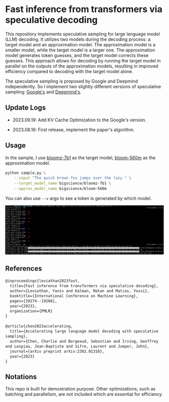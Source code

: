 # Fast inference from transformers via speculative decoding

This repository implements speculative sampling for large language model (LLM) decoding. It utilizes two models during the decoding process: a target model and an approximation model. The approximation model is a smaller model, while the target model is a larger one. The approximation model generates token guesses, and the target model corrects these guesses. This approach allows for decoding by running the target model in parallel on the outputs of the approximation models, resulting in improved efficiency compared to decoding with the target model alone.

The speculative sampling is proposed by Google and Deepmind independently. So I implement two slightly different versions of speculative sampling: [Google's](https://arxiv.org/abs/2211.17192) and [Deepmind's](https://arxiv.org/abs/2302.01318).

## Update Logs

- 2023.09.19: Add KV Cache Optimization to the Google's version.

- 2023.08.16: First release, implement the paper's algorithm.

## Usage
In the sample, I use [bloomz-7b1](https://huggingface.co/bigscience/bloomz-7b1/tree/main) as the target model, [bloom-560m](https://huggingface.co/bigscience/bloom-560m/tree/main) as the approximation model.

```bash
python sample.py \
    --input "The quick brown fox jumps over the lazy " \
    --target_model_name bigscience/bloomz-7b1 \
    --approx_model_name bigscience/bloom-560m
```

You can also use `--v` args to see a token is generated by which model.

![example image](./imgs/sps.jpg "console output")

## References
```
@inproceedings{leviathan2023fast,
  title={Fast inference from transformers via speculative decoding},
  author={Leviathan, Yaniv and Kalman, Matan and Matias, Yossi},
  booktitle={International Conference on Machine Learning},
  pages={19274--19286},
  year={2023},
  organization={PMLR}
}

@article{chen2023accelerating,
  title={Accelerating large language model decoding with speculative sampling},
  author={Chen, Charlie and Borgeaud, Sebastian and Irving, Geoffrey and Lespiau, Jean-Baptiste and Sifre, Laurent and Jumper, John},
  journal={arXiv preprint arXiv:2302.01318},
  year={2023}
}
```

## Notations
This repo is built for demostration purpose. Other optimizations, such as batching and parallelism, are not included which are essential for efficiency.